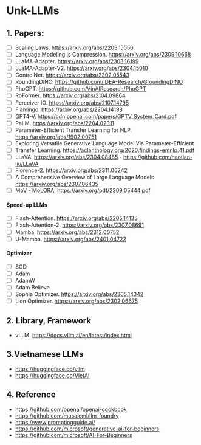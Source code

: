 # Unk-LLMs

## 1. Papers:
- [ ] Scaling Laws. https://arxiv.org/abs/2203.15556
- [ ] Language Modeling Is Compression. https://arxiv.org/abs/2309.10668
- [ ] LLaMA-Adapter. https://arxiv.org/abs/2303.16199
- [ ] LLaMA-Adapter-V2. https://arxiv.org/abs/2304.15010
- [ ] ControlNet. https://arxiv.org/abs/2302.05543
- [ ] RoundingDINO. https://github.com/IDEA-Research/GroundingDINO
- [ ] PhoGPT. https://github.com/VinAIResearch/PhoGPT 
- [ ] RoFormer. https://arxiv.org/abs/2104.09864
- [ ] Perceiver IO. https://arxiv.org/abs/2107.14795
- [ ] Flamingo. https://arxiv.org/abs/2204.14198
- [ ] GPT4-V. https://cdn.openai.com/papers/GPTV_System_Card.pdf
- [ ] PaLM. https://arxiv.org/abs/2204.02311
- [ ] Parameter-Efficient Transfer Learning for NLP. https://arxiv.org/abs/1902.00751
- [ ] Exploring Versatile Generative Language Model Via Parameter-Efficient
- [ ] Transfer Learning. https://aclanthology.org/2020.findings-emnlp.41.pdf
- [ ] LLaVA. https://arxiv.org/abs/2304.08485 - https://github.com/haotian-liu/LLaVA
- [ ] Florence-2. https://arxiv.org/abs/2311.06242
- [ ] A Comprehensive Overview of Large Language Models https://arxiv.org/abs/2307.06435
- [ ] MoV - MoLORA. https://arxiv.org/pdf/2309.05444.pdf

#### Speed-up LLMs
- [ ] Flash-Attention. https://arxiv.org/abs/2205.14135
- [ ] Flash-Attention-2. https://arxiv.org/abs/2307.08691
- [ ] Mamba. https://arxiv.org/abs/2312.00752
- [ ] U-Mamba. https://arxiv.org/abs/2401.04722

#### Optimizer
- [ ] SGD
- [ ] Adam
- [ ] AdamW
- [ ] Adam Believe
- [ ] Sophia Optimizer. https://arxiv.org/abs/2305.14342
- [ ] Lion Optimizer. https://arxiv.org/abs/2302.06675

## 2. Library, Framework
- vLLM. https://docs.vllm.ai/en/latest/index.html

## 3.Vietnamese LLMs
- https://huggingface.co/vilm
- https://huggingface.co/VietAI

## 4. Reference
- https://github.com/openai/openai-cookbook
- https://github.com/mosaicml/llm-foundry
- https://www.promptingguide.ai/
- https://github.com/microsoft/generative-ai-for-beginners
- https://github.com/microsoft/AI-For-Beginners